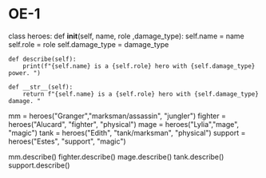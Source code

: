 # OE-1

class heroes:
    def __init__(self, name, role ,damage_type):
        self.name = name
        self.role = role
        self.damage_type = damage_type
        
    def describe(self):
        print(f"{self.name} is a {self.role} hero with {self.damage_type} power. ")
        
    def __str__(self):
        return f"{self.name} is a {self.role} hero with {self.damage_type} damage. "
        
mm = heroes("Granger","marksman/assassin", "jungler")
fighter = heroes("Alucard", "fighter", "physical")
mage = heroes("Lylia","mage", "magic")
tank = heroes("Edith", "tank/marksman", "physical")
support = heroes("Estes", "support", "magic")

mm.describe()
fighter.describe()
mage.describe()
tank.describe()  
support.describe()

